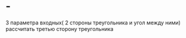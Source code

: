 # -
3 параметра входных( 2 стороны треугольника и угол между ними) рассчитать третью сторону треугольника 
